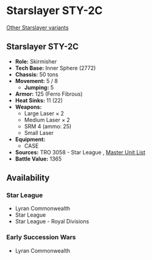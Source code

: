 # Starslayer STY-2C 

[Other Starslayer variants](../starslayer.md) 

## Starslayer STY-2C 

- **Role:** Skirmisher 
- **Tech Base:** Inner Sphere (2772) 
- **Chassis:** 50 tons 
- **Movement:** 5 / 8 
  - **Jumping:** 5 
- **Armor:** 125 (Ferro Fibrous) 
- **Heat Sinks:** 11 (22) 
- **Weapons:** 
  - Large Laser × 2 
  - Medium Laser × 2 
  - SRM 4 (ammo: 25) 
  - Small Laser 
- **Equipment:** 
  - CASE 
- **Sources:** TRO 3058 - Star League , [Master Unit List](http://masterunitlist.info/Unit/Details/3048/starslayer-sty-2c) 
- **Battle Value:** 1365 

## Availability 

### Star League 

- Lyran Commonwealth 
- Star League 
- Star League - Royal Divisions 

### Early Succession Wars 

- Lyran Commonwealth 


